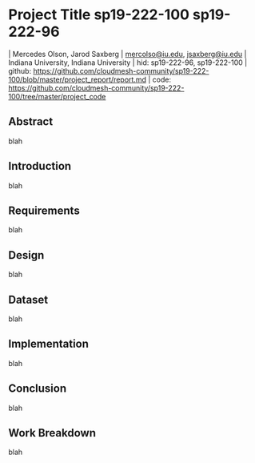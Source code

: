 # Project Title sp19-222-100 sp19-222-96

| Mercedes Olson,  Jarod Saxberg
| mercolso@iu.edu, jsaxberg@iu.edu
| Indiana University, Indiana University
| hid: sp19-222-96, sp19-222-100
| github: https://github.com/cloudmesh-community/sp19-222-100/blob/master/project_report/report.md
| code: https://github.com/cloudmesh-community/sp19-222-100/tree/master/project_code

## Abstract

blah

## Introduction 

blah

## Requirements

blah

## Design

blah

## Dataset

blah

## Implementation

blah

## Conclusion

blah

## Work Breakdown

blah
